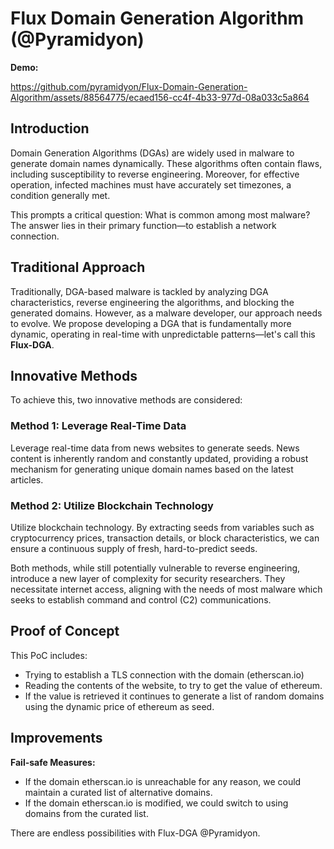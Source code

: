 # Flux Domain Generation Algorithm (@Pyramidyon)
**Demo:** 

https://github.com/pyramidyon/Flux-Domain-Generation-Algorithm/assets/88564775/ecaed156-cc4f-4b33-977d-08a033c5a864



## Introduction

Domain Generation Algorithms (DGAs) are widely used in malware to generate domain names dynamically. These algorithms often contain flaws, including susceptibility to reverse engineering. Moreover, for effective operation, infected machines must have accurately set timezones, a condition generally met.

This prompts a critical question: What is common among most malware? The answer lies in their primary function—to establish a network connection.

## Traditional Approach

Traditionally, DGA-based malware is tackled by analyzing DGA characteristics, reverse engineering the algorithms, and blocking the generated domains. However, as a malware developer, our approach needs to evolve. We propose developing a DGA that is fundamentally more dynamic, operating in real-time with unpredictable patterns—let's call this **Flux-DGA**.

## Innovative Methods

To achieve this, two innovative methods are considered:

### Method 1: Leverage Real-Time Data

Leverage real-time data from news websites to generate seeds. News content is inherently random and constantly updated, providing a robust mechanism for generating unique domain names based on the latest articles.

### Method 2: Utilize Blockchain Technology

Utilize blockchain technology. By extracting seeds from variables such as cryptocurrency prices, transaction details, or block characteristics, we can ensure a continuous supply of fresh, hard-to-predict seeds.

Both methods, while still potentially vulnerable to reverse engineering, introduce a new layer of complexity for security researchers. They necessitate internet access, aligning with the needs of most malware which seeks to establish command and control (C2) communications.

## Proof of Concept

This PoC includes:

- Trying to establish a TLS connection with the domain (etherscan.io)
- Reading the contents of the website, to try to get the value of ethereum.
- If the value is retrieved it continues to generate a list of random domains using the dynamic price of ethereum as seed.

## Improvements

**Fail-safe Measures:**

- If the domain etherscan.io is unreachable for any reason, we could maintain a curated list of alternative domains.
- If the domain etherscan.io is modified, we could switch to using domains from the curated list.

There are endless possibilities with Flux-DGA @Pyramidyon.
